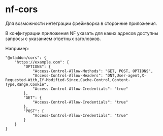# nf-cors

Для возможности интеграции фреймворка в сторонние приложения.

В конфигурации приложения NF указать для каких адресов доступны запросы 
с указанием ответных заголовков.

Например:
```
"@nfaddon/cors": {
    "https://example.com": {
        "OPTIONS": {
            "Access-Control-Allow-Methods": "GET, POST, OPTIONS",
            "Access-Control-Allow-Headers": "DNT,User-agent,X-Requested-With,If-Modified-Since,Cache-Control,Content-Type,Range,Cookie",
            "Access-Control-Allow-Credentials": "true"
        },
        "GET": {
            "Access-Control-Allow-Credentials": "true"
        },
        "POST": {
            "Access-Control-Allow-Credentials": "true"
        }
    }
}
```
